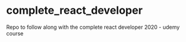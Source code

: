 # complete_react_developer

Repo to follow along with the complete react developer 2020 - udemy course
